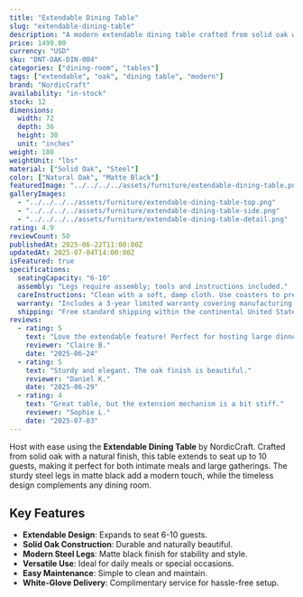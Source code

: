 ```yaml
---
title: "Extendable Dining Table"
slug: "extendable-dining-table"
description: "A modern extendable dining table crafted from solid oak with matte black steel legs, designed to comfortably seat 6 to 10 guests. Perfect for both everyday dining and entertaining."
price: 1499.00
currency: "USD"
sku: "DNT-OAK-DIN-004"
categories: ["dining-room", "tables"]
tags: ["extendable", "oak", "dining table", "modern"]
brand: "NordicCraft"
availability: "in-stock"
stock: 12
dimensions:
  width: 72
  depth: 36
  height: 30
  unit: "inches"
weight: 180
weightUnit: "lbs"
material: ["Solid Oak", "Steel"]
color: ["Natural Oak", "Matte Black"]
featuredImage: "../../../../assets/furniture/extendable-dining-table.png"
galleryImages:
  - "../../../../assets/furniture/extendable-dining-table-top.png"
  - "../../../../assets/furniture/extendable-dining-table-side.png"
  - "../../../../assets/furniture/extendable-dining-table-detail.png"
rating: 4.9
reviewCount: 50
publishedAt: 2025-06-22T11:00:00Z
updatedAt: 2025-07-04T14:00:00Z
isFeatured: true
specifications:
  seatingCapacity: "6-10"
  assembly: "Legs require assembly; tools and instructions included."
  careInstructions: "Clean with a soft, damp cloth. Use coasters to prevent marks."
  warranty: "Includes a 3-year limited warranty covering manufacturing defects."
  shipping: "Free standard shipping within the continental United States."
reviews:
  - rating: 5
    text: "Love the extendable feature! Perfect for hosting large dinners."
    reviewer: "Claire B."
    date: "2025-06-24"
  - rating: 5
    text: "Sturdy and elegant. The oak finish is beautiful."
    reviewer: "Daniel K."
    date: "2025-06-29"
  - rating: 4
    text: "Great table, but the extension mechanism is a bit stiff."
    reviewer: "Sophie L."
    date: "2025-07-03"
---
```


Host with ease using the **Extendable Dining Table** by NordicCraft. Crafted from solid oak with a natural finish, this table extends to seat up to 10 guests, making it perfect for both intimate meals and large gatherings. The sturdy steel legs in matte black add a modern touch, while the timeless design complements any dining room.

## Key Features

- **Extendable Design**: Expands to seat 6-10 guests.
- **Solid Oak Construction**: Durable and naturally beautiful.
- **Modern Steel Legs**: Matte black finish for stability and style.
- **Versatile Use**: Ideal for daily meals or special occasions.
- **Easy Maintenance**: Simple to clean and maintain.
- **White-Glove Delivery**: Complimentary service for hassle-free setup.
